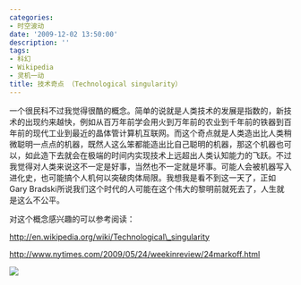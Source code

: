```yaml
---
categories:
- 时空波动
date: '2009-12-02 13:50:00'
description: ''
tags:
- 科幻
- Wikipedia
- 灵机一动
title: 技术奇点 （Technological singularity）
---
```

一个很民科不过我觉得很酷的概念。简单的说就是人类技术的发展是指数的，新技术的出现约来越快，例如从百万年前学会用火到万年前的农业到千年前的铁器到百年前的现代工业到最近的晶体管计算机互联网。而这个奇点就是人类造出比人类稍微聪明一点点的机器，既然人这么笨都能造出比自己聪明的机器，那这个机器也可以，如此造下去就会在极端的时间内实现技术上远超出人类认知能力的飞跃。不过我觉得对人类来说这不一定是好事，当然也不一定就是坏事。可能人会被机器写入进化史，也可能搞个人机何以突破肉体局限。我想我是看不到这一天了，正如Gary Bradski所说我们这个时代的人可能在这个伟大的黎明前就死去了，人生就是这么不公平。  
  
对这个概念感兴趣的可以参考阅读：  
  
http://en.wikipedia.org/wiki/Technological\_singularity  
  
http://www.nytimes.com/2009/05/24/weekinreview/24markoff.html  
  
[![](http://boke9cheng.files.wordpress.com/2009/12/pptmooreslawai.jpg)](http://boke9cheng.files.wordpress.com/2009/12/pptmooreslawai.jpg)  


